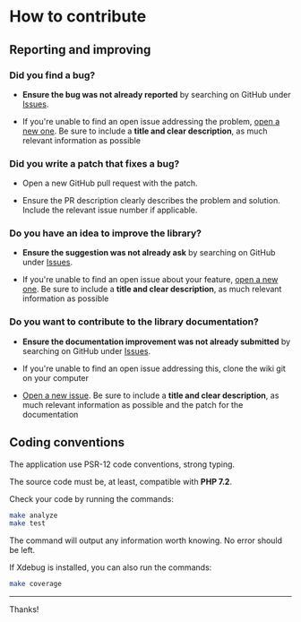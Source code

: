 # How to contribute

## Reporting and improving

### Did you find a bug?

* **Ensure the bug was not already reported** by searching on GitHub under [Issues](https://github.com/MacFJA/php-redisearch/issues).

* If you're unable to find an open issue addressing the problem, [open a new one](https://github.com/MacFJA/php-redisearch/issues/new). Be sure to include a **title and clear description**, as much relevant information as possible

### Did you write a patch that fixes a bug?

* Open a new GitHub pull request with the patch.

* Ensure the PR description clearly describes the problem and solution. Include the relevant issue number if applicable.

### Do you have an idea to improve the library?

* **Ensure the suggestion was not already ask** by searching on GitHub under [Issues](https://github.com/MacFJA/php-redisearch/issues).

* If you're unable to find an open issue about your feature, [open a new one](https://github.com/MacFJA/php-redisearch/issues/new). Be sure to include a **title and clear description**, as much relevant information as possible

### Do you want to contribute to the library documentation?

* **Ensure the documentation improvement was not already submitted** by searching on GitHub under [Issues](https://github.com/MacFJA/php-redisearch/issues).

* If you're unable to find an open issue addressing this, clone the wiki git on your computer

* [Open a new issue](https://github.com/MacFJA/php-redisearch/issues/new). Be sure to include a **title and clear description**, as much relevant information as possible and the patch for the documentation

## Coding conventions

The application use PSR-12 code conventions, strong typing.

The source code must be, at least, compatible with **PHP 7.2**.

Check your code by running the commands:
```sh
make analyze
make test
```
The command will output any information worth knowing. No error should be left.

If Xdebug is installed, you can also run the commands:
```sh
make coverage
```

----

Thanks!